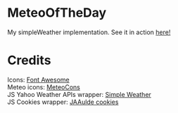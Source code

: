# MeteoOfTheDay
My simpleWeather implementation.
See it in action <a href="http://104.153.209.223/meteo/index.html">here!</a>

# Credits
Icons: <a href="https://github.com/FortAwesome/Font-Awesome">Font Awesome</a><br/>
Meteo icons: <a href="http://www.alessioatzeni.com/meteocons/">MeteoCons</a><br/>
JS Yahoo Weather APIs wrapper: <a href="https://github.com/monkeecreate/jquery.simpleWeather">Simple Weather</a><br/>
JS Cookies wrapper: <a href="https://github.com/JAAulde/cookies">JAAulde cookies</a><br/>
